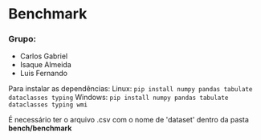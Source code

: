 # Benchmark

### Grupo:
- Carlos Gabriel
- Isaque Almeida
- Luis Fernando

Para instalar as dependências:
Linux:
`pip install numpy pandas tabulate dataclasses typing`
Windows:
`pip install numpy pandas tabulate dataclasses typing wmi`

É necessário ter o arquivo .csv com o nome de 'dataset' dentro da pasta **bench/benchmark**
